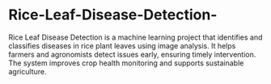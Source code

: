 # Rice-Leaf-Disease-Detection-
Rice Leaf Disease Detection is a machine learning project that identifies and classifies diseases in rice plant leaves using image analysis. It helps farmers and agronomists detect issues early, ensuring timely intervention. The system improves crop health monitoring and supports sustainable agriculture.
